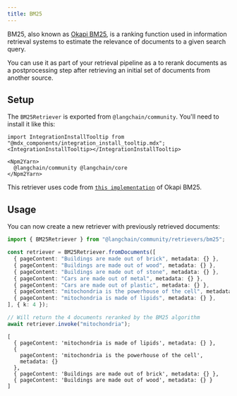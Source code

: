 ```yaml
---
title: BM25
---
```


BM25, also known as [Okapi BM25](https://en.wikipedia.org/wiki/Okapi_BM25), is a ranking function used in information retrieval systems to estimate the relevance of documents to a given search query.

You can use it as part of your retrieval pipeline as a to rerank documents as a postprocessing step after retrieving an initial set of documents from another source.

## Setup

The `BM25Retriever` is exported from `@langchain/community`. You'll need to install it like this:

```{=mdx}
import IntegrationInstallTooltip from "@mdx_components/integration_install_tooltip.mdx";
<IntegrationInstallTooltip></IntegrationInstallTooltip>

<Npm2Yarn>
  @langchain/community @langchain/core
</Npm2Yarn>
```
This retriever uses code from [`this implementation`](https://github.com/FurkanToprak/OkapiBM25) of Okapi BM25.

## Usage

You can now create a new retriever with previously retrieved documents:


```typescript
import { BM25Retriever } from "@langchain/community/retrievers/bm25";

const retriever = BM25Retriever.fromDocuments([
  { pageContent: "Buildings are made out of brick", metadata: {} },
  { pageContent: "Buildings are made out of wood", metadata: {} },
  { pageContent: "Buildings are made out of stone", metadata: {} },
  { pageContent: "Cars are made out of metal", metadata: {} },
  { pageContent: "Cars are made out of plastic", metadata: {} },
  { pageContent: "mitochondria is the powerhouse of the cell", metadata: {} },
  { pageContent: "mitochondria is made of lipids", metadata: {} },
], { k: 4 });

// Will return the 4 documents reranked by the BM25 algorithm
await retriever.invoke("mitochondria");
```
```output
[
  { pageContent: 'mitochondria is made of lipids', metadata: {} },
  {
    pageContent: 'mitochondria is the powerhouse of the cell',
    metadata: {}
  },
  { pageContent: 'Buildings are made out of brick', metadata: {} },
  { pageContent: 'Buildings are made out of wood', metadata: {} }
]
```

```typescript

```
